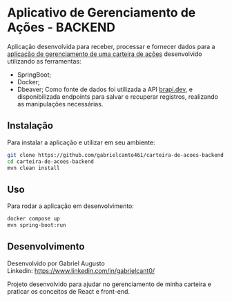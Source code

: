 # Aplicativo de Gerenciamento de Ações - BACKEND

Aplicação desenvolvida para receber, processar e fornecer dados para a [aplicação de gerenciamento de uma carteira de ações](https://github.com/gabrielcanto461/carteira-de-acoes) desenvolvido utilizando as ferramentas:  
- SpringBoot;
- Docker;
- Dbeaver;
Como fonte de dados foi utilizada a API [brapi.dev](https://brapi.dev/), e disponibilizada endpoints para salvar e recuperar registros, realizando as manipulações necessárias.

## Instalação
Para instalar a aplicação e utilizar em seu ambiente:

```bash
git clone https://github.com/gabrielcanto461/carteira-de-acoes-backend.git
cd carteira-de-acoes-backend
mvn clean install
```

## Uso

Para rodar a aplicação em desenvolvimento:

```bash
docker compose up
mvn spring-boot:run
```

## Desenvolvimento

Desenvolvido por Gabriel Augusto  
Linkedin: https://www.linkedin.com/in/gabrielcant0/

Projeto desenvolvido para ajudar no gerenciamento de minha carteira e praticar os conceitos de React e front-end.
